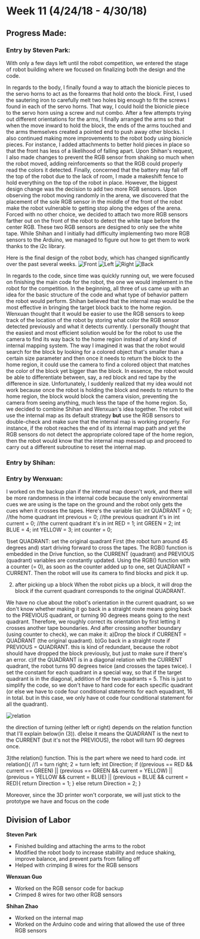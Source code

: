 # Week 11 (4/24/18 - 4/30/18)

## Progress Made:

### Entry by Steven Park:
With only a few days left until the robot competition, we entered the stage of robot building where we focused on finalizing both the design and the code.

In regards to the body, I finally found a way to attach the bionicle pieces to the servo horns to act as the forearms that hold onto the block.
First, I used the sautering iron to carefully melt two holes big enough to fit the screws I found in each of the servo horns.
That way, I could hold the bionicle piece to the servo horn using a screw and nut combo. After a few attempts trying out different orientations for the arms, I finally arranged the arms so that when the move inward to hold the block, the ends of the arms touched and the arms themselves created a pointed end to push away other blocks.
I also continued making more improvements to the robot body using bionicle pieces. For instance, I added attachments to better hold pieces in place so that the front has less of a likelihood of falling apart.
Upon Shihan's request, I also made changes to prevent the RGB sensor from shaking so much when the robot moved, adding reinforcements so that the RGB could properly read the colors it detected.
Finally, concerned that the battery may fall off the top of the robot due to the lack of room, I made a makeshift fence to hold everything on the top of the robot in place.
However, the biggest design change was the decision to add two more RGB sensors. Upon observing the robot moving randomly in the arena, we discovered that the placement of the sole RGB sensor in the middle of the front of the robot make the robot vulnerable to getting stop along the edges of the arena. 
Forced with no other choice, we decided to attach two more RGB sensors farther out on the front of the robot to detect the white tape before the center RGB. 
These two RGB sensors are designed to only see the white tape. While Shihan and I initially had difficulty implementing two more RGB sensors to the Arduino, we managed to figure out how to get them to work thanks to the i2c library.

Here is the final design of the robot body, which has changed significantly over the past several weeks.
![Front](/Photos_and_Videos/Week11/Front.jpg)
![Left](/Photos_and_Videos/Week11/Left.jpg)
![Right](/Photos_and_Videos/Week11/Right.jpg)
![Back](/Photos_and_Videos/Week11/Back.jpg)

In regards to the code, since time was quickly running out, we were focused on finishing the main code for the robot, the one we would implement in the robot for the competition. 
In the beginning, all three of us came up with an idea for the basic structure of the code and what type of behavior pattern the robot would perform.
Shihan believed that the internal map would be the most effective in bringing the target block back to the home region. Wenxuan thought that it would be easier to use the RGB sensors to keep track of the location of the robot by storing what color the RGB sensor detected previously and what it detects currently.
I personally thought that the easiest and most efficient solution would be for the robot to use the camera to find its way back to the home region instead of any kind of internal mapping system. 
The way I imagined it was that the robot would search for the block by looking for a colored object that's smaller than a certain size parameter and then once it needs to return the block to the home region, it could use the camera to find a colored object that matches the color of the block yet bigger than the block.
In essence, the robot would be able to differentiate between, say, a red block and red tape by the difference in size. Unfortunately, I suddenly realized that my idea would not work because once the robot is holding the block and needs to return to the home region, the block would block the camera vision, preventing the camera from seeing anything, much less the tape of the home region.
So, we decided to combine Shihan and Wenxuan's idea together. The robot will use the internal map as its default strategy **but** use the RGB sensors to double-check and make sure that the internal map is working properly.
For instance, if the robot reaches the end of its internal map path and yet the RGB sensors do not detect the appropriate colored tape of the home region, then the robot would know that the internal map messed up and proceed to carry out a different subroutine to reset the internal map.

### Entry by Shihan:

### Entry by Wenxuan:
I worked on the backup plan if the internal map doesn't work, and there will be more randomness in the internal code because the only environmental cues we are using is the tape on the ground and the robot only gets the cues when it crosses the tapes.
Here's the variable list:
int QUADRANT = 0; //the home quadrant
int previous = 0;  //the previous quadrant it's in
int current = 0;  //the current quadrant it's in
int RED = 1;
int GREEN = 2;
int BLUE = 4;
int YELLOW = 3;
int counter = 0;

1)set QUADRANT: set the original quadrant
  First (the robot turn around 45 degrees and) start driving forward to cross the tapes. The RGB() function is embedded in the Drive function, so the CURRENT (quadrant) and PREVIOUS (quadrant) variables are constantly updated. 
  Using the RGB() function with a counter (= 0), as soon as the counter added up to one, set QUADRANT = CURRENT.
  Then the robot will use its camera to find blocks and pick it up.

2) after picking up a block
When the robot picks up a block, it will drop the block if the current quadrant corresponds to the original QUADRANT. 

We have no clue about the robot's orientation in the current quadrant, so we don't know whether making it go back in a straight route means going back to the PREVIOUS quadrant, or turning 90 degrees means going to the next quadrant. Therefore, we roughly correct its orientation by first letting it crosses another tape boundaries. And after crossing another boundary (using counter to check), we can make it:
  a)Drop the block if CURRENT = QUADRANT (the original quadrant).
  b)Go back in a straight route if PREVIOUS = QUADRANT. this is kind of redundant, because the robot should have dropped the block previously, but just to make sure if there's an error. 
  c)if the QUADRANT is in a diagonal relation with the CURRENT quadrant, the robot turns 90 degrees twice (and crosses the tapes twice). I set the constant for each quadrant in a special way, so that if the target quadrant is in the diagonal, addition of the two quadrants = 5. This is just to simplify the code, so we don't have to hard code for each specific quadrant (or else we have to code four conditional statements for each equadrant, 16 in total. but in this case, we only have ot code four conditional statement for all the quadrant).
  
![relation](/Photos_and_Videos/Week11/Relations.PNG)
  
  the direction of turning (either left or right) depends on the relation function that I'll explain below(in (3)).
  d)else it means the QUADRANT is the next to the CURRENT (but it's not the PREVIOUS), the robot will turn 90 degrees once.

3)the relation() function. This is the part where we need to hard code.
  int relation(){
    //1 = turn right; 2 = turn left;
    int Direction; 
    if ((previous == RED && current == GREEN) || (previous == GREEN && current = YELLOW) 
    || (previous = YELLOW && current = BLUE) || (previous = BLUE && current = RED){
      return Direction = 1;
    } else return Direction = 2;
  }
  
  Moreover, since the 3D printer won't corporate, we will just stick to the prototype we have and focus on the code
  
## Division of Labor
**Steven Park**
- Finished building and attaching the arms to the robot
- Modified the robot body to increase stability and reduce shaking, improve balance, and prevent parts from falling off
- Helped with crimping 8 wires for the RGB sensors

**Wenxuan Guo**
- Worked on the RGB sensor code for backup
- Crimped 8 wires for two other RGB sensors

**Shihan Zhao**
- Worked on the internal map
- Worked on the Arduino code and wiring that allowed the use of three RGB sensors
